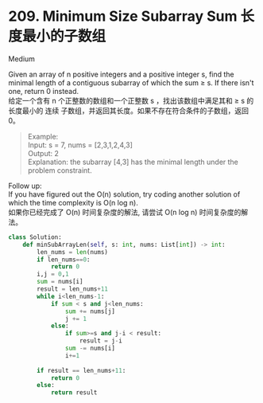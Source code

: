 # 209. Minimum Size Subarray Sum 长度最小的子数组  
Medium

Given an array of n positive integers and a positive integer s, find the minimal length of a contiguous subarray of which the sum ≥ s. If there isn't one, return 0 instead.  
给定一个含有 n 个正整数的数组和一个正整数 s ，找出该数组中满足其和 ≥ s 的长度最小的 连续 子数组，并返回其长度。如果不存在符合条件的子数组，返回0。  

>Example:   
>Input: s = 7, nums = [2,3,1,2,4,3]  
>Output: 2  
>Explanation: the subarray [4,3] has the minimal length under the problem constraint.  

Follow up:  
If you have figured out the O(n) solution, try coding another solution of which the time complexity is O(n log n).   
如果你已经完成了 O(n) 时间复杂度的解法, 请尝试 O(n log n) 时间复杂度的解法。  

```python
class Solution:
    def minSubArrayLen(self, s: int, nums: List[int]) -> int:
        len_nums = len(nums)
        if len_nums==0:
            return 0
        i,j = 0,1
        sum = nums[i]
        result = len_nums+11
        while i<len_nums-1:
            if sum < s and j<len_nums:
                sum += nums[j]
                j += 1
            else:
                if sum>=s and j-i < result:
                    result = j-i
                sum -= nums[i]
                i+=1
            
        if result == len_nums+11:
            return 0 
        else:
            return result           
```
